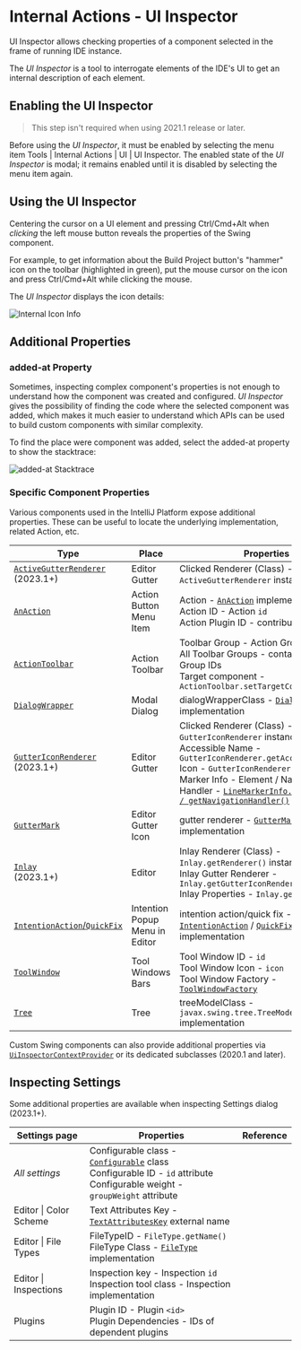 # Internal Actions - UI Inspector

<!-- Copyright 2000-2023 JetBrains s.r.o. and contributors. Use of this source code is governed by the Apache 2.0 license. -->

<link-summary>UI Inspector allows checking properties of a component selected in the frame of running IDE instance.</link-summary>

The _UI Inspector_ is a tool to interrogate elements of the IDE's UI to get an internal description of each element.

<include from="internal_actions_intro.md" element-id="enable_internal_mode_tip"></include>

## Enabling the UI Inspector

> This step isn't required when using 2021.1 release or later.

Before using the _UI Inspector_, it must be enabled by selecting the menu item <ui-path>Tools | Internal Actions | UI | UI Inspector</ui-path>.
The enabled state of the _UI Inspector_ is modal; it remains enabled until it is disabled by selecting the menu item again.

## Using the UI Inspector

Centering the cursor on a UI element and pressing <shortcut>Ctrl/Cmd+Alt</shortcut> when _clicking_ the left mouse button reveals the properties of the Swing component.

For example, to get information about the <control>Build Project</control> button's "hammer" icon on the toolbar (highlighted in green), put the mouse cursor on the icon and press <shortcut>Ctrl/Cmd+Alt</shortcut> while clicking the mouse.

The _UI Inspector_ displays the icon details:

![Internal Icon Info](internal_ui_inspector_icon_info.png)

## Additional Properties

### added-at Property

Sometimes, inspecting complex component's properties is not enough to understand how the component was created and configured.
_UI Inspector_ gives the possibility of finding the code where the selected component was added, which makes it much easier to understand which APIs can be used to build custom components with similar complexity.

To find the place were component was added, select the <control>added-at</control> property to show the stacktrace:

![added-at Stacktrace](internal_ui_inspector_added_at.png)

### Specific Component Properties

Various components used in the IntelliJ Platform expose additional properties.
These can be useful to locate the underlying implementation, related Action, etc.

| Type                                                                                                                                    | Place                          | Properties                                                                                                                                                                                                                                                                                                                                                                                                                                       |
|-----------------------------------------------------------------------------------------------------------------------------------------|--------------------------------|--------------------------------------------------------------------------------------------------------------------------------------------------------------------------------------------------------------------------------------------------------------------------------------------------------------------------------------------------------------------------------------------------------------------------------------------------|
| [`ActiveGutterRenderer`](%gh-ic%/platform/editor-ui-api/src/com/intellij/openapi/editor/markup/ActiveGutterRenderer.java)<br/>(2023.1+) | Editor Gutter                  | <control>Clicked Renderer (Class)</control> - `ActiveGutterRenderer` instance/class                                                                                                                                                                                                                                                                                                                                                              |
| [`AnAction`](basic_action_system.md)                                                                                                    | Action Button<br/>Menu Item    | <control>Action</control> - [`AnAction`](%gh-ic%/platform/editor-ui-api/src/com/intellij/openapi/actionSystem/AnAction.java) implementation<br/><control>Action ID</control> - Action `id`<br/><control>Action Plugin ID</control> - contributing plugin                                                                                                                                                                                         |
| [`ActionToolbar`](basic_action_system.md)                                                                                               | Action Toolbar                 | <control>Toolbar Group</control> - Action Group ID<br/><control>All Toolbar Groups</control> - contained Action Group IDs<br/><control>Target component</control> - `ActionToolbar.setTargetComponent()`                                                                                                                                                                                                                                         |
| [`DialogWrapper`](dialog_wrapper.md)                                                                                                    | Modal Dialog                   | <control>dialogWrapperClass</control> - [`DialogWrapper`](%gh-ic%/platform/platform-api/src/com/intellij/openapi/ui/DialogWrapper.java) implementation                                                                                                                                                                                                                                                                                           |
| [`GutterIconRenderer`](%gh-ic%/platform/editor-ui-api/src/com/intellij/openapi/editor/markup/GutterIconRenderer.java)<br/>(2023.1+)     | Editor Gutter                  | <control>Clicked Renderer (Class)</control> - `GutterIconRenderer` instance/class<br/><control>Accessible Name</control> - `GutterIconRenderer.getAccessibleName()`<br/><control>Icon</control> - `GutterIconRenderer.getIcon()`<br/><control>Marker Info - Element / Navigation Handler</control> - [`LineMarkerInfo.getElement() / getNavigationHandler()`](%gh-ic%/platform/lang-api/src/com/intellij/codeInsight/daemon/LineMarkerInfo.java) |
| [`GutterMark`](%gh-ic%/platform/editor-ui-api/src/com/intellij/codeInsight/daemon/GutterMark.java)                                      | Editor Gutter Icon             | <control>gutter renderer</control> - [`GutterMark`](%gh-ic%/platform/editor-ui-api/src/com/intellij/codeInsight/daemon/GutterMark.java) implementation                                                                                                                                                                                                                                                                                           |
| [`Inlay`](inlay_hints.md)<br/>(2023.1+)                                                                                                 | Editor                         | <control>Inlay Renderer (Class)</control> - `Inlay.getRenderer()` instance/class<br/><control>Inlay Gutter Renderer</control> - `Inlay.getGutterIconRenderer()`<br/><control>Inlay Properties</control> - `Inlay.getProperties()`                                                                                                                                                                                                                |
| [`IntentionAction`/`QuickFix`](code_inspections_and_intentions.md)                                                                      | Intention Popup Menu in Editor | <control>intention action</control>/<control>quick fix</control> - [`IntentionAction`](%gh-ic%/platform/analysis-api/src/com/intellij/codeInsight/intention/IntentionAction.java) / [`QuickFix`](%gh-ic%/platform/analysis-api/src/com/intellij/codeInspection/QuickFix.java) implementation                                                                                                                                                     |
| [`ToolWindow`](tool_windows.md)                                                                                                         | Tool Windows Bars              | <control>Tool Window ID</control> - `id`<br/><control>Tool Window Icon</control> - `icon`<br/><control>Tool Window Factory</control> - [`ToolWindowFactory`](%gh-ic%/platform/platform-api/src/com/intellij/openapi/wm/ToolWindowFactory.java)                                                                                                                                                                                                   |
| [`Tree`](lists_and_trees.md)                                                                                                            | Tree                           | <control>treeModelClass</control> - `javax.swing.tree.TreeModel` implementation                                                                                                                                                                                                                                                                                                                                                                  |

Custom Swing components can also provide additional properties via [`UiInspectorContextProvider`](%gh-ic%/platform/platform-impl/src/com/intellij/internal/inspector/UiInspectorContextProvider.java) or its dedicated subclasses (2020.1 and later).

## Inspecting Settings

Some additional properties are available when inspecting <control>Settings</control> dialog (2023.1+).

| Settings page                                 | Properties                                                                                                                                                                                                                                                                | Reference                                                           |
|-----------------------------------------------|---------------------------------------------------------------------------------------------------------------------------------------------------------------------------------------------------------------------------------------------------------------------------|---------------------------------------------------------------------|
| _All settings_                                | <control>Configurable class</control> - [`Configurable`](%gh-ic%/platform/ide-core/src/com/intellij/openapi/options/Configurable.java) class<br/><control>Configurable ID</control> - `id` attribute<br/><control>Configurable weight</control> - `groupWeight` attribute | [](settings_guide.md)                                               |
| <ui-path>Editor &#124; Color Scheme</ui-path> | <control>Text Attributes Key</control> - [`TextAttributesKey`](%gh-ic%/platform/core-api/src/com/intellij/openapi/editor/colors/TextAttributesKey.java) external name                                                                                                     | [](syntax_highlighting_and_error_highlighting.md#textattributeskey) |
| <ui-path>Editor &#124; File Types</ui-path>   | <control>FileTypeID</control> - `FileType.getName()`<br/><control>FileType Class</control> - [`FileType`](%gh-ic%/platform/core-api/src/com/intellij/openapi/fileTypes/FileType.java) implementation                                                                      | [](registering_file_type.md)                                        |
| <ui-path>Editor &#124; Inspections</ui-path>  | <control>Inspection key</control> - Inspection `id`<br/><control>Inspection tool class</control> - Inspection implementation                                                                                                                                              | [](code_inspections.md)                                             |
| <ui-path>Plugins</ui-path>                    | <control>Plugin ID</control> - Plugin `<id>`<br/><control>Plugin Dependencies</control> - IDs of dependent plugins                                                                                                                                                        | [](plugin_configuration_file.md)                                    |
